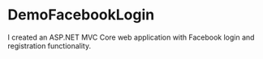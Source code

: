 # DemoFacebookLogin
I created an ASP.NET MVC Core web application with Facebook login and registration functionality.

